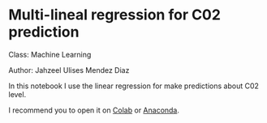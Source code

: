 # Multi-lineal regression for C02 prediction

Class: Machine Learning

Author: Jahzeel Ulises Mendez Diaz

In this notebook I use the linear regression for make predictions about C02 level.

I recommend you to open it on [Colab](https://colab.research.google.com/) or [Anaconda](https://www.anaconda.com/).

